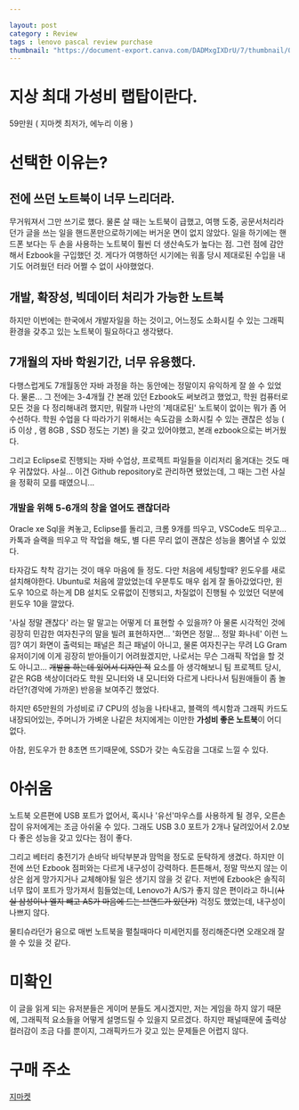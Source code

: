 ```yaml
---

layout: post
category : Review
tags : lenovo pascal review purchase
thumbnail: "https://document-export.canva.com/DADMxgIXDrU/7/thumbnail/0001-769285302.png"
---
```


# 지상 최대 가성비 랩탑이란다.

59만원 ( 지마켓 최저가, 에누리 이용 )

# 선택한 이유는?

## 전에 쓰던 노트북이 너무 느리더라. 

무거워져서 그만 쓰기로 했다. 물론 살 때는 노트북이 급했고, 여행 도중, 공문서처리라던가 글을 쓰는 일을 핸드폰만으로하기에는 버거운 면이 없지 않았다. 일을 하기에는 핸드폰 보다는 두 손을 사용하는 노트북이 훨씬 더 생산속도가 높다는 점. 그런 점에 감안해서 Ezbook을 구입했던 것. 게다가 여행하던 시기에는 워홀 당시 제대로된 수입을 내기도 어려웠던 터라 어쩔 수 없이 사야했었다.

## 개발, 확장성, 빅데이터 처리가 가능한 노트북

하지만 이번에는 한국에서 개발자일을 하는 것이고, 
어느정도 소화시킬 수 있는 그래픽 환경을 갖추고 있는 노트북이 필요하다고 생각됐다.


## 7개월의 자바 학원기간, 너무 유용했다.

다행스럽게도 7개월동안 자바 과정을 하는 동안에는 정말이지 유익하게 잘 쓸 수 있었다. 물론... 그 전에는 3-4개월 간 본래 있던 Ezbook도 써보려고 했었고, 학원 컴퓨터로 모든 것을 다 정리해내려 했지만, 뭐랄까 나만의 '제대로된' 노트북이 없이는 뭐가 좀 어수선하다.
학원 수업을 다 따라가기 위해서는 속도감을 소화시킬 수 있는 괜찮은 성능 ( i5 이상 , 램 8GB , SSD 정도는 기본)
을 갖고 있어야했고, 본래 ezbook으로는 버거웠다.

그리고 Eclipse로 진행되는 자바 수업상, 프로젝트 파일들을 이리저리 옮겨대는 것도 매우 귀찮았다.
사실... 이건 Github repository로 관리하면 됐었는데, 그 때는 그런 사실을 정확히 모를 때였으니...


### 개발을 위해 5-6개의 창을 열어도 괜찮더라

 Oracle xe Sql을 켜놓고, Eclipse를 돌리고, 크롬 
9개를 띄우고, VSCode도 띄우고... 카톡과 슬랙을 띄우고 막 작업을 해도, 별 다른 무리 없이 괜찮은 성능을 뿜어낼 수 있었다.

타자감도 착착 감기는 것이 매우 마음에 들 정도.
다만 처음에 세팅할때? 윈도우를 새로 설치해야한다.
Ubuntu로 처음에 깔았었는데 우분투도 매우 쉽게 잘 돌아갔었다만, 윈도우 10으로 하는게 DB 설치도 오류없이 진행되고, 차질없이 진행될 수 있었던 덕분에 윈도우 10을 깔았다.

'사실 정말 괜찮다' 라는 말 말고는 어떻게 더 표현할 수 있을까?
아 물론 시각적인 것에 굉장히 민감한 여자친구의 말을 빌려 표현하자면... '화면은 정말... 정말 화나네' 이런 느낌? 여기 화면이 출력되는 패널은 최근 패널이 아니고, 물론 여자친구는 무려 LG Gram 유저이기에 이게 굉장히 받아들이기 어려웠겠지만, 나로서는 무슨 그래픽 작업을 할 것도 아니고... <s>개발을 하는데 있어서 디자인 적</s> 요소를 아 생각해보니 팀 프로젝트 당시, 같은 RGB 색상이더라도 학원 모니터와 내 모니터와 다르게 나타나서 팀원애들이 좀 놀라던?(경악에 가까운) 반응을 보여주긴 했었다.

하지만 65만원의 가성비로 i7 CPU의 성능을 나타내고, 블랙의 섹시함과 그래픽 카드도 내장되어있는, 주머니가 가벼운 나같은 처지에게는 이만한 <b>가성비 좋은 노트북</b>이 어디 없다.

아참, 윈도우가 한 8초면 뜨기때문에, SSD가 갖는 속도감을 그대로 느낄 수 있다.


# 아쉬움

노트북 오른편에 USB 포트가 없어서, 혹시나 '유선'마우스를 사용하게 될 경우, 오른손 잡이 유저에게는 조금 아쉬울 수 있다. 그래도 USB 3.0 포트가 2개나 달려있어서 2.0보다 좋은 성능을 갖고 있다는 점이 좋다.

그리고 베터리 충전기가 손바닥 바닥부분과 맘먹을 정도로 둔탁하게 생겼다. 하지만 이전에 쓰던 Ezbook 점퍼와는 다르게 내구성이 강력하다. 튼튼해서, 정말 막쓰지 않는 이상은 쉽게 망가지거나 교체해야될 일은 생기지 않을 것 같다.
저번에 Ezbook은 솔직히 너무 많이 포트가 망가져서 힘들었는데, Lenovo가 A/S가 좋지 않은 편이라고 하니(<s>사실 삼성이나 엘지 빼고 AS가 마음에 드는 브랜드가 있던가</s>) 걱정도 했었는데, 내구성이 나쁘지 않다.

물티슈라던가 융으로 매번 노트북을 펼칠때마다 미세먼지를 정리해준다면 오래오래 잘 쓸 수 있을 것 같다.

# 미확인

이 글을 읽게 되는 유저분들은 게이머 분들도 게시겠지만, 저는 게임을 하지 않기 때문에, 그래픽적 요소들을 어떻게 설명드릴 수 있을지 
모르겠다. 하지만 패널때문에 출력상 컬러감이 조금 다를 뿐이지, 그래픽카드가 갖고 있는 문제들은 어렵지 않다.


# 구매 주소

[지마켓]( 
http://item.gmarket.co.kr/DetailView/Item.asp?goodscode=1151787497&GoodsSale=Y&jaehuid=200002673)
